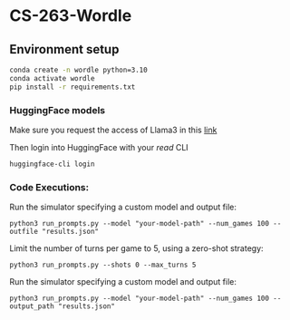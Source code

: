 # CS-263-Wordle

## Environment setup
```bash
conda create -n wordle python=3.10
conda activate wordle
pip install -r requirements.txt
```

### HuggingFace models
Make sure you request the access of Llama3 in this [link](https://huggingface.co/meta-llama/Meta-Llama-3-8B)

Then login into HuggingFace with your *read* CLI
```bash
huggingface-cli login
```

### Code Executions:
Run the simulator specifying a custom model and output file:
```
python3 run_prompts.py --model "your-model-path" --num_games 100 --outfile "results.json"
```

Limit the number of turns per game to 5, using a zero-shot strategy:
```
python3 run_prompts.py --shots 0 --max_turns 5
```

Run the simulator specifying a custom model and output file:

```
python3 run_prompts.py --model "your-model-path" --num_games 100 --output_path "results.json"
```



